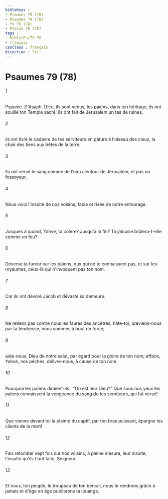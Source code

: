 ```yaml
---
bibleKeys : 
- Psaumes 79 (78)
- Psaumes 79 (78)
- Ps 79 (78)
- Psalms 79 (78)
tags : 
- Bible/Ps/79_78
- français
cssclass : français
direction : ltr
---
```


# Psaumes 79 (78)

###### 1
Psaume. D'Asaph. Dieu, ils sont venus, les païens, dans ton héritage, ils ont souillé ton Temple sacré; ils ont fait de Jérusalem un tas de ruines,
###### 2
ils ont livré le cadavre de tes serviteurs en pâture à l'oiseau des cieux, la chair des tiens aux bêtes de la terre.
###### 3
Ils ont versé le sang comme de l'eau alentour de Jérusalem, et pas un fossoyeur.
###### 4
Nous voici l'insulte de nos voisins, fable et risée de notre entourage.
###### 5
Jusques à quand, Yahvé, ta colère? Jusqu'à la fin? Ta jalousie brûlera-t-elle comme un feu?
###### 6
Déverse ta fureur sur les païens, eux qui ne te connaissent pas, et sur les royaumes, ceux-là qui n'invoquent pas ton nom.
###### 7
Car ils ont dévoré Jacob et dévasté sa demeure.
###### 8
Ne retiens pas contre nous les fautes des ancêtres, hâte-toi, préviens-nous par ta tendresse, nous sommes à bout de force;
###### 9
aide-nous, Dieu de notre salut, par égard pour la gloire de ton nom; efface, Yahvé, nos péchés, délivre-nous, à cause de ton nom.
###### 10
Pourquoi les païens diraient-ils : "Où est leur Dieu?" Que sous nos yeux les païens connaissent la vengeance du sang de tes serviteurs, qui fut versé!
###### 11
Que vienne devant toi la plainte du captif, par ton bras puissant, épargne les clients de la mort!
###### 12
Fais retomber sept fois sur nos voisins, à pleine mesure, leur insulte, l'insulte qu'ils t'ont faite, Seigneur.
###### 13
Et nous, ton peuple, le troupeau de ton bercail, nous te rendrons grâce à jamais et d'âge en âge publierons ta louange.
